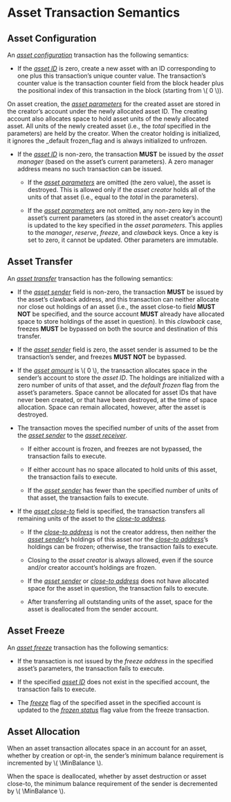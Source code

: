 $$
\newcommand \MinBalance {b_\min}
$$

# Asset Transaction Semantics

## Asset Configuration

An [_asset configuration_](./ledger-txn-asset-config.md) transaction has the following
semantics:

- If the [_asset ID_](./ledger-txn-asset-config.md#asset-id) is zero, create a new
asset with an ID corresponding to one plus this transaction’s unique counter value.
The transaction’s counter value is the transaction counter field from the block
header plus the positional index of this transaction in the block (starting from
\\( 0 \\)).

On asset creation, the [_asset parameters_](ledger-txn-asset-config.md#asset-parameters)
for the created asset are stored in the creator’s account under the newly allocated
asset ID. The creating account also allocates space to hold asset units of the newly
allocated asset. All units of the newly created asset (i.e., the _total_ specified
in the parameters) are held by the creator. When the creator holding is initialized,
it ignores the _default frozen_flag and is always initialized to unfrozen.

- If the [_asset ID_](./ledger-txn-asset-config.md#asset-id) is non-zero, the transaction
**MUST** be issued by the _asset manager_ (based on the asset’s current parameters).
A zero manager address means no such transaction can be issued.

  - If the [_asset parameters_](ledger-txn-asset-config.md#asset-parameters) are
  omitted (the zero value), the asset is destroyed. This is allowed only if the
  _asset creator_ holds all of the units of that asset (i.e., equal to the _total_
  in the parameters).

  - If the [_asset parameters_](ledger-txn-asset-config.md#asset-parameters) are
  not omitted, any non-zero key in the asset’s current parameters (as stored in
  the asset creator’s account) is updated to the key specified in the _asset parameters_.
  This applies to the _manager_, _reserve_, _freeze_, and _clawback_ keys.  Once
  a key is set to zero, it cannot be updated. Other parameters are immutable.

## Asset Transfer

An [_asset transfer_](./ledger-txn-asset-transfer.md) transaction has the following
semantics:

- If the [_asset sender_](./ledger-txn-asset-transfer.md#asset-sender) field is non-zero,
the transaction **MUST** be issued by the asset’s clawback address, and this transaction
can neither allocate nor close out holdings of an asset (i.e., the asset close-to
field **MUST NOT** be specified, and the source account **MUST** already have allocated
space to store holdings of the asset in question). In this _clawback_ case, freezes
**MUST** be bypassed on both the source and destination of this transfer.

- If the [_asset sender_](./ledger-txn-asset-transfer.md#asset-sender) field is zero,
the asset sender is assumed to be the transaction’s sender, and freezes **MUST NOT**
be bypassed.

- If the [_asset amount_](./ledger-txn-asset-transfer.md#asset-amount) is \\( 0 \\),
the transaction allocates space in the sender’s account to store the _asset ID_.
The holdings are initialized with a zero number of units of that asset, and the
_default frozen_ flag from the asset’s parameters. Space cannot be allocated for
asset IDs that have never been created, or that have been destroyed, at the time
of space allocation. Space can remain allocated, however, after the asset is destroyed.

- The transaction moves the specified number of units of the asset from the [_asset
sender_](./ledger-txn-asset-transfer.md#asset-sender) to the [_asset receiver_](./ledger-txn-asset-transfer.md#asset-receiver). 

  - If either account is frozen, and freezes are not bypassed, the transaction fails
  to execute.

  - If either account has no space allocated to hold units of this asset, the transaction
  fails to execute.

  - If the [_asset sender_](./ledger-txn-asset-transfer.md#asset-sender) has fewer
  than the specified number of units of that asset, the transaction fails to execute.

- If the [_asset close-to_](./ledger-txn-asset-transfer.md#asset-close-to-address)
field is specified, the transaction transfers all remaining units of the asset to
the [_close-to address_](./ledger-txn-asset-transfer.md#asset-close-to-address).

  - If the [_close-to address_](./ledger-txn-asset-transfer.md#asset-close-to-address)
  is not the creator address, then neither the [_asset sender_](./ledger-txn-asset-transfer.md#asset-sender)’s
  holdings of this asset nor the [_close-to address_](./ledger-txn-asset-transfer.md#asset-close-to-address)’s
  holdings can be frozen; otherwise, the transaction fails to execute.

  - Closing to the _asset creator_ is always allowed, even if the source and/or creator
  account’s holdings are frozen.

  - If the [_asset sender_](./ledger-txn-asset-transfer.md#asset-sender) or [_close-to address_](./ledger-txn-asset-transfer.md#asset-close-to-address)
  does not have allocated space for the asset in question, the transaction fails
  to execute.

  - After transferring all outstanding units of the asset, space for the asset is
  deallocated from the sender account.

## Asset Freeze

An [_asset freeze_](./ledger-txn-asset-freeze.md) transaction has the following
semantics:

- If the transaction is not issued by the _freeze address_ in the specified asset’s
parameters, the transaction fails to execute.

- If the specified [_asset ID_](./ledger-txn-asset-freeze.md#asset-id) does not exist
in the specified account, the transaction fails to execute.

- The [_freeze_](./ledger-txn-asset-freeze.md#frozen-status) flag of the specified
asset in the specified account is updated to the [_frozen status_](./ledger-txn-asset-freeze.md#frozen-status)
flag value from the freeze transaction.

## Asset Allocation

When an asset transaction allocates space in an account for an asset, whether by
creation or opt-in, the sender’s minimum balance requirement is incremented by
\\( \MinBalance \\).

When the space is deallocated, whether by asset destruction or asset close-to, the
minimum balance requirement of the sender is decremented by \\( \MinBalance \\).
